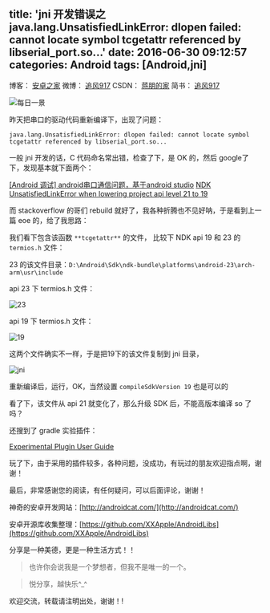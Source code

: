 title: 'jni 开发错误之 java.lang.UnsatisfiedLinkError: dlopen failed: cannot locate symbol tcgetattr referenced by libserial_port.so...'
date: 2016-06-30 09:12:57
categories: Android
tags: [Android,jni]
---

博客：	[安卓之家](http://jp1017.github.io/)
微博：	[追风917](http://weibo.com/1321395433/profile?topnav=1&wvr=6)
CSDN：	[蒋朋的家](http://blog.csdn.net/u010331406)
简书：	[追风917](http://www.jianshu.com/users/8cb49b5ad78b/latest_articles)

![每日一景](https://drscdn.500px.org/photo/133812917/m%3D2048/d7dab63e94897ec0ede8d33f5fdbb33f)

昨天把串口的驱动代码重新编译下，出现了问题：

```
java.lang.UnsatisfiedLinkError: dlopen failed: cannot locate symbol tcgetattr referenced by libserial_port.so...
```

一般 jni 开发的话，C 代码命名常出错，检查了下，是 OK 的，然后 google了下，发现基本就下面两个：

[[Android 调试] android串口通信问题，基于android studio](http://www.eoeandroid.com/thread-914514-1-1.html)
[NDK UnsatisfiedLinkError when lowering project api level 21 to 19](https://stackoverflow.com/questions/35080172/ndk-unsatisfiedlinkerror-when-lowering-project-api-level-21-to-19/38112597#38112597)

而 stackoverflow 的哥们 rebuild 就好了，我各种折腾也不见好呐，于是看到上一篇 eoe 的，给了我思路：

我们看下包含该函数 `**tcgetattr**` 的文件， 比较下 NDK api 19 和 23 的 `termios.h` 文件：

23 的该文件目录：`D:\Android\Sdk\ndk-bundle\platforms\android-23\arch-arm\usr\include`

<!--more-->

api 23 下 termios.h 文件：

![23](http://7xlah4.com1.z0.glb.clouddn.com/20160630174226.jpg)

api 19 下 termios.h 文件：

![19](http://7xlah4.com1.z0.glb.clouddn.com/20160630174409.jpg)

这两个文件确实不一样，于是把19下的该文件复制到 jni 目录，

![jni](http://7xlah4.com1.z0.glb.clouddn.com/20160630174555.jpg)

重新编译后，运行，OK，当然设置 `compileSdkVersion 19` 也是可以的

看了下，该文件从 api 21 就变化了，那么升级 SDK 后，不能高版本编译 so 了吗？

还搜到了 gradle 实验插件：

[Experimental Plugin User Guide](https://sites.google.com/a/android.com/tools/tech-docs/new-build-system/gradle-experimental#TOC-Standalone-NDK-Plugin)

玩了下，由于采用的插件较多，各种问题，没成功，有玩过的朋友欢迎指点啊，谢谢！


最后，非常感谢您的阅读，有任何疑问，可以后面评论，谢谢！

神奇的安卓开发网站：[http://androidcat.com/](http://androidcat.com/)

安卓开源库收集整理：[https://github.com/XXApple/AndroidLibs](https://github.com/XXApple/AndroidLibs)

分享是一种美德，更是一种生活方式！！

>也许你会说我是一个梦想者，但我不是唯一的一个。

>悦分享，越快乐^_^

欢迎交流，转载请注明出处，谢谢！!